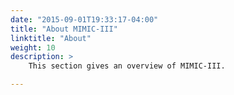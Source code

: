 ```yaml
---
date: "2015-09-01T19:33:17-04:00"
title: "About MIMIC-III"
linktitle: "About"
weight: 10
description: >
    This section gives an overview of MIMIC-III.

---
```



